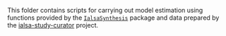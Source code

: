 This folder contains scripts for carrying out model estimation using functions provided by the [`IalsaSynthesis`][IalsaSynthesis] package and data prepared by the [ialsa-study-curator] project. 


[IalsaSynthesis]:https://github.com/IALSA/IalsaSynthesis/blob/master/README.md
[ialsa-study-curator]:https://github.com/IALSA/ialsa-study-curator/blob/master/README.md